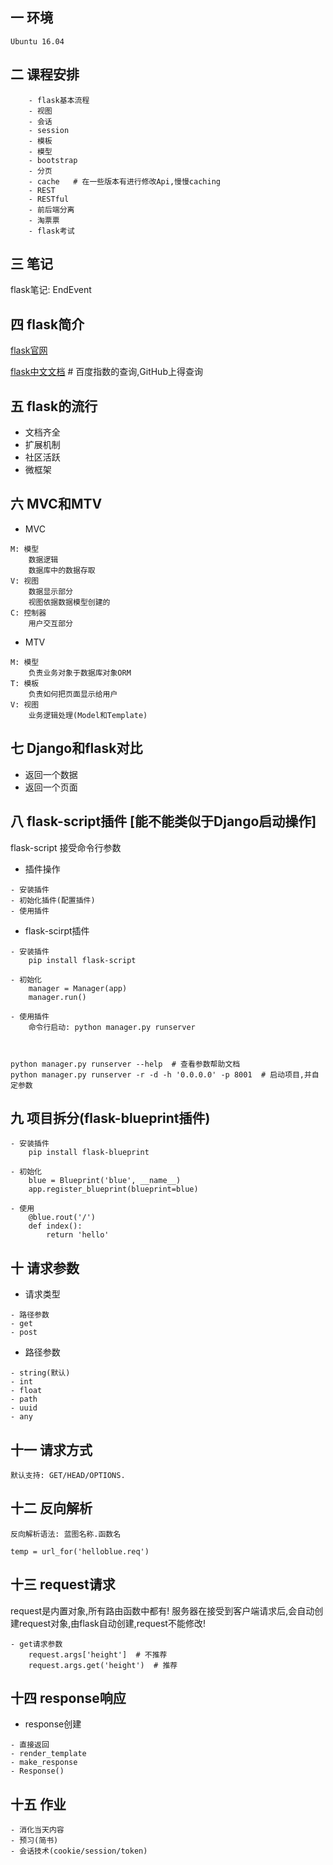 
## 一 环境
    Ubuntu 16.04


## 二 课程安排
```
    - flask基本流程
    - 视图
    - 会话
    - session
    - 模板
    - 模型
    - bootstrap
    - 分页
    - cache   # 在一些版本有进行修改Api,慢慢caching
    - REST
    - RESTful
    - 前后端分离
    - 淘票票
    - flask考试
```

## 三 笔记

flask笔记: EndEvent

## 四 flask简介

[flask官网](http://flask.pocoo.org/)

[flask中文文档](http://docs.jinkan.org/docs/flask/)  # 百度指数的查询,GitHub上得查询


## 五 flask的流行
- 文档齐全
- 扩展机制
- 社区活跃
- 微框架


## 六 MVC和MTV
- MVC
```
M: 模型
    数据逻辑
    数据库中的数据存取
V: 视图
    数据显示部分
    视图依据数据模型创建的
C: 控制器
    用户交互部分
```

- MTV
```
M: 模型
    负责业务对象于数据库对象ORM
T: 模板
    负责如何把页面显示给用户
V: 视图
    业务逻辑处理(Model和Template)
```

## 七 Django和flask对比
- 返回一个数据
- 返回一个页面


## 八 flask-script插件 [能不能类似于Django启动操作]

flask-script 接受命令行参数

- 插件操作
```
- 安装插件
- 初始化插件(配置插件)
- 使用插件
```

- flask-scirpt插件
```
- 安装插件
    pip install flask-script

- 初始化
    manager = Manager(app)
    manager.run()

- 使用插件
    命令行启动: python manager.py runserver



python manager.py runserver --help  # 查看参数帮助文档
python manager.py runserver -r -d -h '0.0.0.0' -p 8001  # 启动项目,并自定参数
```

## 九 项目拆分(flask-blueprint插件)
```
- 安装插件
    pip install flask-blueprint

- 初始化
    blue = Blueprint('blue', __name__)
    app.register_blueprint(blueprint=blue)

- 使用
    @blue.rout('/')
    def index():
        return 'hello'
```

## 十 请求参数
- 请求类型
```
- 路径参数
- get
- post
```

- 路径参数
```
- string(默认)
- int
- float
- path
- uuid
- any
```


## 十一 请求方式
```
默认支持: GET/HEAD/OPTIONS.
```


## 十二 反向解析
```
反向解析语法: 蓝图名称.函数名

temp = url_for('helloblue.req')
```


## 十三 request请求

request是内置对象,所有路由函数中都有!
服务器在接受到客户端请求后,会自动创建request对象,由flask自动创建,request不能修改!
```
- get请求参数
    request.args['height']  # 不推荐
    request.args.get('height')  # 推荐
```

## 十四 response响应
- response创建
```
- 直接返回
- render_template
- make_response
- Response()
```

## 十五 作业
```
- 消化当天内容
- 预习(简书)
- 会话技术(cookie/session/token)
```